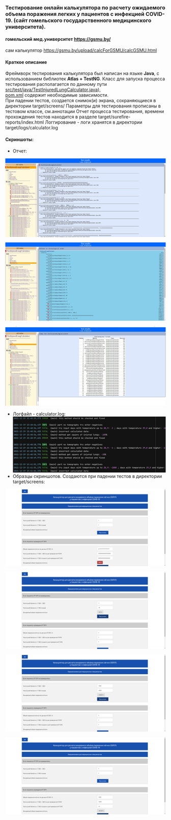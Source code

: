 ### Тестирование онлайн калькулятора по расчету ожидаемого объема поражения легких у пациентов с инфекцией COVID-19. (сайт гомельского государственного медицинского университета).
#### гомельский мед.университет https://gsmu.by/    
сам калькулятор https://gsmu.by/upload/calcForGSMU/calcGSMU.html
 
#### Краткое описание   
Фреймворк тестирования калькулятора был написан на языке **Java**, с использованием библиотек **Atlas + TestNG**.
Класс для запуска процесса тестирования располагается по данному пути [src/test/java/TestInjuredLungCalculator.java](src/test/java/TestInjuredLungCalculator.java)),   
[pom.xml](pom.xml) содержит необходимые зависимости.    
При падении тестов, создается снимок(и) экрана, сохраняющиеся в директории target/screens/
Параметры для тестирования прописаны в тестовом классе, см.аннотации
Отчет процесса тестирования, времени прохождения тестов находится в разделе target/surefire-reports/index.html
Логгирование - логи хранятся в директории target/logs/calculator.log
#### Скриншоты:   
* Отчет:

![target/surefire-reports/index.html](img/report.jpg)   
 
![target/surefire-reports/index.html](img/report_timing.jpg)   
  
![target/surefire-reports/index.html](img/report_timing_proc.jpg)   
* Логфайл - calculator.log:   
![target/logs/calculator.log](img/logfile.jpg)
* Образцы скриншотов. Создаются при падении тестов в директории target/screens:   

![target/screens](img/screenshots2021-12-18_13-25-29.png)   

![target/screens](img/screenshots2021-12-18_13-25-34.png)   

![target/screens](img/screenshots2021-12-18_13-25-39.png)   

![target/screens](img/screenshots2021-12-18_13-25-47.png)   




